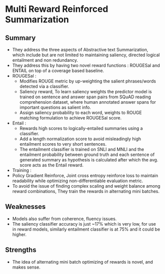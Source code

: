# Multi Reward Reinforced Summarization

## Summary 
- They address the three aspects of Abstractive text Summarization, which include but are not limited to maintaining saliency, directed logical entailment and non redundancy.
- They address this by having two novel reward functions : ROUGESal and ENTAIL on top of a coverage based baseline. 
- ROUGESal :
  - Modifies ROUGE metric by up-weighting the salient phrases/words detected via a classifier. 
  - Saliency reward, To learn saliency weights the predictor model is trained on sentence and answer span pairs from SQuAD reading comprehension dataset, where human annotated answer spans for important questions as salient info. 
  - Assign saliency probability to each word, weights to ROUGE matching formulation to achieve ROUGESal score. 
- Entail :
  - Rewards high scores to logically-entailed summaries using a classifier. 
  - Add a length normalization score to avoid misleadingly high entailment scores to very short sentences. 
  - The entailment classifier is trained on SNLI and MNLI and the entailment probability between ground truth and each sentence of generated summary as hypothesis is calculated after which the avg. score acts as the Entail reward.
 - Training : 
  - Policy Gradient Reinforce, Joint cross entropy reinforce loss to maintain readability while optimizing non-differentiable evaluation metric. 
  - To avoid the issue of finding complex scaling and weight balance among reward combinations, They train the rewards in alternating mini batches. 
  
  
## Weaknesses 
- Models also suffer from coherence, fluency issues.
- The saliency classifier accuracy is just ~17% which is very low, for use in reward models, similarly entailment classifier is at 75% and it could be higher. 

## Strengths 
- The idea of alternating mini batch optimizing of rewards is novel, and makes sense. 
